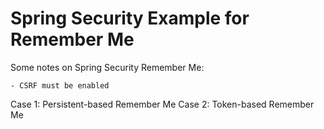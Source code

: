 # Spring Security Example for Remember Me

Some notes on Spring Security Remember Me:

    - CSRF must be enabled
    

Case 1: Persistent-based Remember Me
Case 2: Token-based Remember Me